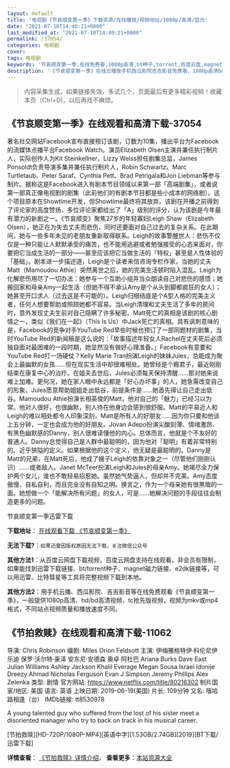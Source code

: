 ```yaml
---
layout: default
title: '电视剧《节哀顺变第一季》下载资源/在线播放/视频地址/1080p/高清/蓝光'
date: "2021-07-10T14:40:21+0800"
last_modified_at: "2021-07-10T14:40:21+0800"
permalink: /37054/
categories: 电视剧
cover:
tags: 电视剧
keywords: '节哀顺变第一季,在线免费看,1080p高清,bt种子,torrent,百度云盘,magnet,磁力链,迅雷下载资源'
description: '《节哀顺变第一季》在线云播放手机西瓜影院吉吉影音免费看，1080p高清bd/hd未删减完整版和tc抢先枪版，mkv/mp4格式，附带bt/torrent种子、magnet/磁力链、百度云盘、网盘资源迅雷下载链接'
---
```


>内容采集生成，如果链接失效，多试几个，页面最后有更多精彩视频！收藏本页（Ctrl+D)，以后再找不麻烦。


## 《节哀顺变第一季》在线观看和高清下载-37054

著名社交网站Facebook宣布直接预订该剧，订数为10集，播出平台为Facebook的流媒体点播平台Facebook Watch。演员Elizabeth Olsen主演并兼任执行制片人，实际创作人为Kit Steinkellner，Lizzy Weiss担任剧集总监，James Ponsoldt负责导演多集并兼任执行制片人，Robin Schwartz、Marc Turtletaub、Peter Saraf、Cynthia Pett、Brad Petrigala和Jon Liebman等参与制片。据称这是Facebook进入有剧本节目领域以来第一部「高端剧集」，或者说第一部真正像电视剧的剧集（此前他们的有剧本节目都是些小成本的网络剧）。这个项目原本在Showtime开发，但Showtime最终将其放弃。该剧在开播之前得到了评论家的高度赞扬，多位评论家都给出了「A」级别的评分，认为该剧是今年最有潜力的新剧之一。《节哀顺变》聚焦27岁的年轻寡妇Leigh Shaw（Elizabeth Olsen），她正在为失去丈夫而悲伤，同时还要面对自己过去的复杂关系。在此期间，她与一些多年未见的老朋友重新取得联系。Leigh的故事警醒世人：悲伤不仅仅是一种只能让人默默承受的痛苦，也不能用逃避或者勉强接受的心态来面对，你要把它当成生活的一部分——甚至应该把它当做生活的「特权」甚至是人性体验的「基础」。剧本进一步描述道，Leigh是个读者来信咨询专栏作家，当她的丈夫Matt（Mamoudou Athie）突然离世之后，她的完美生活顿时陷入混乱。Leigh为化解悲伤用尽了一切办法：她参与一个互助小组并当众朗读自己对悲伤的感悟；她搬回家和母亲Amy一起生活（但她不得不承认Amy是个从头到脚都疯狂的女人）；她甚至开口求人（过去这是不可能的）。Leigh归根结底是个A型人格的完美主义者，任何人想要帮助或照顾她都不容易。当Leigh清理和丈夫生活了多年的房间时，意外发现丈夫生前对自己隐瞒了许多秘密。Matt死亡的真相是该剧的核心剧情之一，类似《我们在一起》（This Is Us）中Jack死亡的真相。具有讽刺意味的是，Facebook的竞争对手YouTube Red早些时候也预订了一部同题材的剧集，当时YouTube Red的新闻稿是这么说的：「故事描述年轻女人Rachel在丈夫死后必须独自面对最困难的一段时期，她显然没有做好心理准备。」Facebook有意要和YouTube Red打一场硬仗？Kelly Marie Tran扮演Leigh的妹妹Jules，总能成为聚会上最幽默的女孩……但在现实生活中却很难相处。她曾经是个瘾君子，最近刚刚结束在康复中心的治疗。在姐夫去世后，Jules必须每天保持清醒……那对她来说难上加难。更何况，她在家人眼中永远都是「好心办坏事」的人，她急需改变自己的形象。Jules愿意帮助姐姐走出低谷，前提条件是……她首先得让自己走出低谷。Mamoudou Athie扮演长相英俊的Matt，他对自己的「魅力」已经习以为常。他对人很好，也很幽默，别人待在他身边会感到很舒服。Matt的平易近人和Leigh的难以相处都令人印象深刻，Matt是所有人的好朋友……因为你只要和他谈上五分钟，一定也会成为他的好朋友。Jovan Adepo扮演尖酸刻薄、情绪激昂、有黑色幽默感的Danny，别人很难读懂他的内心。总体而言，他就是个不友好的普通人。Danny总觉得自己是人群中最聪明的，因为他对「聪明」有着非常特别的、近乎狭隘的定义。如果根据他的这个定义，他无疑是最聪明的。Danny是Matt的兄弟，在Matt死后，他成了嫂子Leigh的依靠对象之一（尽管他们刚刚认识）……或者敌人。Janet McTeer扮演Leigh和Jules的母亲Amy。她竭尽全力保护两个女儿，谁也不敢轻易招惹她。虽然她气势逼人，但却并不完美。Amy态度傲慢、自私自利，而且完全没有自知之明。换言之，作为一个母亲她有很黑暗的一面。她想做一个「能解决所有问题」的女人，可是……她解决问题的手段往往会制造更多的问题。


节哀顺变第一季迅雷下载

**下载地址**： [在线观看下载 《节哀顺变第一季》](https://www.993dy.com//vod-detail-id-31395.html) 


**无法下载?**：`如果迅雷因版权原因无法下载，关注微信公众号 `

**其他方法1**：从百度云网盘下载视频，百度云网盘支持在线观看，非会员有限制，如果能找到迅雷下载链接、bt/torrent种子、magnet磁力链接、e2dk链接等，可以用迅雷、比特彗星等工具将完整视频下载到本地。

**其他方法2**：用手机云播、西瓜影院、吉吉影音等在线免费观看《节哀顺变第一季》，一般提供1080p高清、hd/bd高清视频、tc抢先版视频，视频为mkv或mp4格式，不同站点视频质量和播放速度不同。


## 《节拍救赎》在线观看和高清下载-11062

导演: Chris Robinson 编剧: Miles Orion Feldsott 主演: 伊梅雅格特伊·科伦尼伊乐迪 保罗·沃尔特·豪泽 安东尼·安德森 奥卓·阿杜巴 Ariana Burks Dave East Julian Williams Ashley Jackson Khalil Everage Megan Sousa Israel Idonije Dreezy Ahmad Nicholas Ferguson Evan J Simpson Jeremy Phillips Alex Zelenka 类型: 剧情 官方网站: https://www.netflix.com/title/80216302 制片国家/地区: 美国 语言: 英语 上映日期: 2019-06-19(美国) 片长: 109分钟 又名: 嘻哈路相逢（台） IMDb链接: tt8530978

A young talented guy who suffered from the lost of his sister meet a disoriented manager who try to back on track in his musical career.


[节拍救赎][HD-720P/1080P-MP4][英语中字][1.53GB/2.74GB][2019][BT下载/迅雷下载]

**详情查看**： [《节拍救赎》详情介绍](/movie/11062/)， **查看更多**：[本站资源大全](/movie/t/all/)

